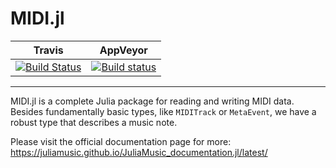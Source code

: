 # MIDI.jl

|**Travis** | **AppVeyor** |
|:-------------------:|:-----------------------:|
| [![Build Status](https://travis-ci.org/JuliaMusic/MIDI.jl.svg?branch=master)](https://travis-ci.org/JuliaMusic/MIDI.jl) | [![Build status](https://ci.appveyor.com/api/projects/status/4mpn9vgfa7wh0jtq?svg=true)](https://ci.appveyor.com/project/JuliaDynamics/midi-jl-h79xk)

---

MIDI.jl is a complete Julia package for reading and writing MIDI data. Besides fundamentally basic types, like `MIDITrack` or `MetaEvent`, we have a robust type that describes a music note.

Please visit the official documentation page for more: https://juliamusic.github.io/JuliaMusic_documentation.jl/latest/
